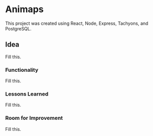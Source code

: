# Animaps

This project was created using React, Node, Express, Tachyons, and PostgreSQL. 

## Idea

Fill this. 

### Functionality

Fill this. 

### Lessons Learned

Fill this. 

### Room for Improvement

Fill this. 
